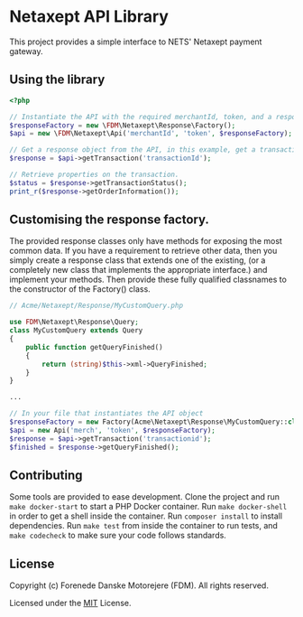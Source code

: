 # Netaxept API Library

This project provides a simple interface to NETS' Netaxept payment gateway.

## Using the library

```php
<?php

// Instantiate the API with the required merchantId, token, and a response factory
$responseFactory = new \FDM\Netaxept\Response\Factory();
$api = new \FDM\Netaxept\Api('merchantId', 'token', $responseFactory);

// Get a response object from the API, in this example, get a transaction.
$response = $api->getTransaction('transactionId');

// Retrieve properties on the transaction.
$status = $response->getTransactionStatus();
print_r($response->getOrderInformation());
```

## Customising the response factory.

The provided response classes only have methods for exposing the most common data. If
you have a requirement to retrieve other data, then you simply create a response class
that extends one of the existing, (or a completely new class that implements the
appropriate interface.) and implement your methods. Then provide these fully qualified
classnames to the constructor of the Factory() class.
```php
// Acme/Netaxept/Response/MyCustomQuery.php

use FDM\Netaxept\Response\Query;
class MyCustomQuery extends Query
{
    public function getQueryFinished()
    {
        return (string)$this->xml->QueryFinished;
    }
}

...

// In your file that instantiates the API object
$responseFactory = new Factory(Acme\Netaxept\Response\MyCustomQuery::class);
$api = new Api('merch', 'token', $responseFactory);
$response = $api->getTransaction('transactionid');
$finished = $response->getQueryFinished(); 
```

## Contributing

Some tools are provided to ease development. Clone the project and run
`make docker-start` to start a PHP Docker container. Run `make docker-shell` in order
to get a shell inside the container. Run `composer install` to install dependencies.
Run `make test` from inside the container to run tests, and `make codecheck` to make
sure your code follows standards.

## License

Copyright (c) Forenede Danske Motorejere (FDM). All rights reserved.

Licensed under the [MIT](LICENSE) License.  